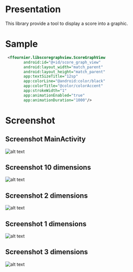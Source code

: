 # Presentation

This library provide a tool to display a score into a graphic.


# Sample

```xml
 <ffournier.libscoregraphview.ScoreGraphView
        android:id="@+id/score_graph_view"
        android:layout_width="match_parent"
        android:layout_height="match_parent"
        app:textSizeTitle="12sp"
        app:colorLine="@android:color/black"
        app:colorTitle="@color/colorAccent"
        app:strokeWidth="1"
        app:animationEnabled="true"
        app:animationDuration="1000"/>
```

# Screenshot


## Screenshot MainActivity

![alt text](device-2019-01-05-194008.png)


## Screenshot 10 dimensions

![alt text](device-2019-01-05-194019.png)


## Screenshot 2 dimensions

![alt text](device-2019-01-05-194031.png)


## Screenshot 1 dimensions

![alt text](device-2019-01-05-194042.png)


## Screenshot 3 dimensions

![alt text](device-2019-01-05-194054.png)
